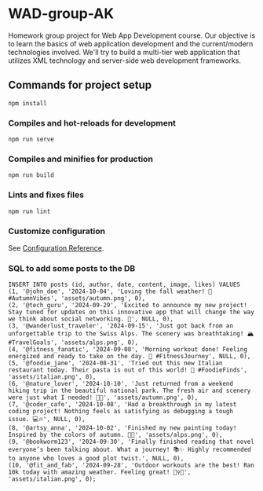 # WAD-group-AK
Homework group project for Web App Development course. Our objective is to learn the basics of web application development and the current/modern technologies involved. We'll try to build a multi-tier web application that utilizes XML technology and server-side web development frameworks.



## Commands for project setup
```
npm install
```

### Compiles and hot-reloads for development
```
npm run serve
```

### Compiles and minifies for production
```
npm run build
```

### Lints and fixes files
```
npm run lint
```

### Customize configuration
See [Configuration Reference](https://cli.vuejs.org/config/).

### SQL to add some posts to the DB
```
INSERT INTO posts (id, author, date, content, image, likes) VALUES
(1, '@john_doe', '2024-10-04', 'Loving the fall weather! 🍁 #AutumnVibes', 'assets/autumn.png', 0),
(2, '@tech_guru', '2024-09-29', 'Excited to announce my new project! Stay tuned for updates on this innovative app that will change the way we think about social networking. 🚀', NULL, 0),
(3, '@wanderlust_traveler', '2024-09-15', 'Just got back from an unforgettable trip to the Swiss Alps. The scenery was breathtaking! 🏔️ #TravelGoals', 'assets/alps.png', 0),
(4, '@fitness_fanatic', '2024-09-08', 'Morning workout done! Feeling energized and ready to take on the day. 💪 #FitnessJourney', NULL, 0),
(5, '@foodie_jane', '2024-08-31', 'Tried out this new Italian restaurant today. Their pasta is out of this world! 🍝 #FoodieFinds', 'assets/italian.png', 0),
(6, '@nature_lover', '2024-10-10', 'Just returned from a weekend hiking trip in the beautiful national park. The fresh air and scenery were just what I needed! 🌲🌄', 'assets/autumn.png', 0),
(7, '@coder_cafe', '2024-10-08', 'Had a breakthrough in my latest coding project! Nothing feels as satisfying as debugging a tough issue. 💻🔥', NULL, 0),
(8, '@artsy_anna', '2024-10-02', 'Finished my new painting today! Inspired by the colors of autumn. 🎨🍂', 'assets/alps.png', 0),
(9, '@bookworm123', '2024-09-30', 'Finally finished reading that novel everyone’s been talking about. What a journey! 📚✨ Highly recommended to anyone who loves a good plot twist.', NULL, 0),
(10, '@fit_and_fab', '2024-09-28', 'Outdoor workouts are the best! Ran 10k today with amazing weather. Feeling great! 🏃‍♀️💪', 'assets/italian.png', 0);
```